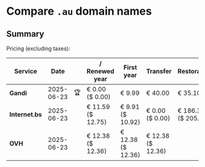 # Compare `.au` domain names

## Summary

Pricing (excluding taxes):

| Service | Date |  | / Renewed year | First year | Transfer | Restoration |
|--|--|--|--|--|--|--|
| **Gandi** | 2025-06-23 | 🏆 | € 0.00<br>($ 0.00) | € 9.99 | € 40.00 | € 35.10 |
| **Internet.bs** | 2025-06-23 |  | € 11.59<br>($ 12.75) | € 9.91<br>($ 10.92) | € 0.00<br>($ 0.00) | € 186.35<br>($ 205.29) |
| **OVH** | 2025-06-23 |  | € 12.38<br>($ 12.36) | € 12.38<br>($ 12.36) | € 12.38<br>($ 12.36) |  |
